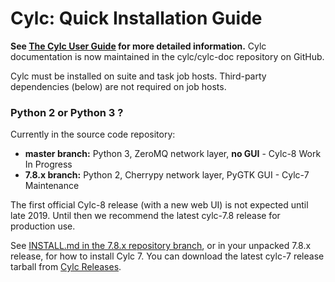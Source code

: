 # Cylc: Quick Installation Guide

**See [The Cylc User Guide](https://cylc.github.io/documentation.html) for
more detailed information.**  Cylc documentation is now maintained in the
cylc/cylc-doc repository on GitHub.

Cylc must be installed on suite and task job hosts. Third-party dependencies
(below) are not required on job hosts.

### Python 2 or Python 3 ?

Currently in the source code repository:
- **master branch:** Python 3, ZeroMQ network layer, **no GUI** - Cylc-8 Work In Progress
- **7.8.x branch:** Python 2, Cherrypy network layer, PyGTK GUI - Cylc-7 Maintenance

The first official Cylc-8 release (with a new web UI) is not expected until late 2019.
Until then we recommend the latest cylc-7.8 release for production use.

See [INSTALL.md in the 7.8.x repository branch](https://github.com/cylc/cylc-flow/blob/7.8.x/INSTALL.md), or in your unpacked 7.8.x
release, for how to install Cylc 7. You can download the latest cylc-7 release
tarball from [Cylc Releases](https://github.com/cylc/cylc-flow/releases).
